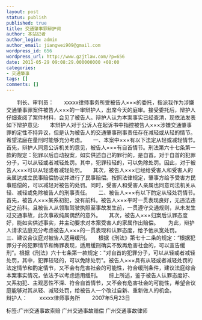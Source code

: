```yaml
---
layout: post
status: publish
published: true
title: 交通肇事罪辩护词
author: 本站记者
author_login: admin
author_email: jiangwei909@gmail.com
wordpress_id: 656
wordpress_url: http://www.gzjtlaw.com/?p=656
date: 2011-05-29 09:08:29.000000000 +08:00
categories:
- 交通肇事
tags: []
comments: []
---
```

　　判长、审判员：　　xxxxx律师事务所受被告人&times;&times;&times;的委托，指派我作为涉嫌交通肇事罪案件被告人&times;&times;&times;的一审辩护人，出席今天的庭审。接受委托后，辩护人仔细查阅了案件材料，会见了被告人。辩护人认为本案事实已经查清，现依法发表如下辩护意见:　　本辩护人对于公诉人在起诉书中指控被告人&times;&times;&times;涉嫌交通肇事罪的定性不持异议，但是认为被告人的交通肇事刑事责任存在减轻或从轻的情节。希望法庭在量刑时能够充分考虑。　　一、本案中&times;&times;&times;有以下法定从轻或减轻情节。　　首先，辩护人同意公诉机关的意见，被告人&times;&times;&times;有自首情节。刑法第六十七条第一款的规定：犯罪以后自动投案，如实供述自己的罪行的，是自首。对于自首的犯罪分子，可以从轻或者减轻处罚。其中，犯罪较轻的，可以免除处罚。因此，对于被告人&times;&times;&times;可以从轻或者减轻处罚。　　其次，被告人&times;&times;&times;已经给受害人和受害人的亲属达成立民事赔偿协议并进行了民事赔偿。按照法律规定，肇事方给予受害方民事赔偿的，可以减轻对被告的处罚。同时，受害人和受害人亲属也同意司法机关从轻、减轻或免除被告人的刑事责任。　　二、被告人&times;&times;&times;有以下酌定从轻处罚情节。　　首先，被告人&times;&times;&times;某系初犯，没有前科。被告人&times;&times;&times;平时一贯表现良好，无违法违纪之前科。且被告人从领取驾驶执照至事故发生前，一贯遵守交通规则，从未发生过交通事故，此次事故纯属偶然的意外。　　其次，被告人&times;&times;&times;归案后认罪态度好，能如实供述事实，并主动要求对本案受害人的家属作出赔偿。　　 为此，辩护人请求法庭充分考虑被告人&times;&times;&times;的一贯表现和认罪态度，给予他从宽处罚。　　三、建议合议庭对被告人适用缓刑。　　根据《刑法》第七十二条的规定：&ldquo;根据犯罪分子的犯罪情节和悔罪表现，适用缓刑确实不致再危害社会的，可以宣告缓刑&rdquo;。根据《刑法》六十七条第一款规定："对自首的犯罪分子，可以从轻或者减轻处罚，其中，犯罪较轻的，可以免除处罚"。被告人&times;&times;&times;具有从轻或者减轻处罚的法定情节和酌定情节，又不会有危害社会的可能性，符合缓刑条件，建议法庭综合本案事实情况，依法予以考虑适用缓刑。　　综上所述，鉴于被告人认罪态度好、又系初犯、主观恶性不深、符合自首情节，又不会有危害社会的可能性，希望合议庭能够对其从轻、减轻处罚，给被告人一个改过自新、重新做人的机会。　　　　 　　 辩护人：　　 xxxxx律师事务所　　 2007年5月23日　　标签:广州交通事故索赔 广州交通事故赔偿 广州交通事故律师
